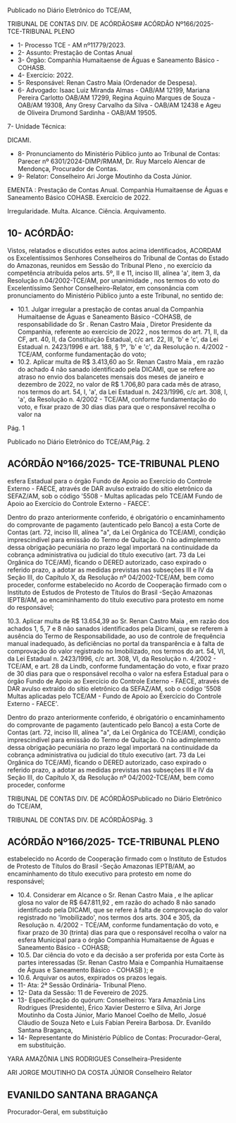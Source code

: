 Publicado  no  Diário  Eletrônico do TCE/AM,

TRIBUNAL DE CONTAS DIV. DE ACÓRDÃOS## ACÓRDÃO Nº166/2025- TCE-TRIBUNAL PLENO

- 1- Processo TCE - AM nº11779/2023.
- 2- Assunto: Prestação de Contas Anual
- 3- Órgão: Companhia Humaitaense de Águas e Saneamento Básico - COHASB.
- 4- Exercício: 2022.
- 5- Responsável: Renan Castro Maia (Ordenador de Despesa).
- 6- Advogado: Isaac  Luiz  Miranda  Almas  -  OAB/AM  12199,  Mariana  Pereira  Carlotto  OAB/AM  17299,  Regina  Aquino  Marques  de  Souza  -  OAB/AM  19308,  Any  Gresy Carvalho da Silva - OAB/AM 12438 e Ageu de Oliveira Drumond Sardinha - OAB/AM 19505.

7- Unidade Técnica:

DICAMI.

- 8- Pronunciamento  do  Ministério  Público  junto  ao  Tribunal  de  Contas: Parecer  nº 6301/2024-DIMP/RMAM,  Dr.  Ruy  Marcelo  Alencar  de  Mendonça,  Procurador  de Contas.
- 9- Relator: Conselheiro Ari Jorge Moutinho da Costa Júnior.

EMENTA :  Prestação  de  Contas  Anual.  Companhia Humaitaense  de  Águas  e  Saneamento  Básico  COHASB. Exercício de 2022.

Irregularidade. Multa. Alcance. Ciência. Arquivamento.

## 10-  ACÓRDÃO:

Vistos, relatados e discutidos estes autos acima identificados, ACORDAM os Excelentíssimos Senhores Conselheiros do Tribunal de Contas do Estado do Amazonas, reunidos em Sessão do Tribunal Pleno , no exercício da competência atribuída pelos arts. 5º, II e 11, inciso III, alínea 'a', item 3, da  Resolução  n.04/2002-TCE/AM, por unanimidade , nos  termos  do  voto  do  Excelentíssimo  Senhor  Conselheiro-Relator, em consonância com pronunciamento do Ministério Público junto a este Tribunal, no sentido de:

- 10.1. Julgar irregular a prestação de contas anual da Companhia Humaitaense de Águas e Saneamento Básico -COHASB,  de responsabilidade  do  Sr .  Renan  Castro  Maia ,  Diretor  Presidente  da Companhia, referente ao exercício de 2022 ,  nos termos do art. 71, II, da CF, art. 40, II, da Constituição Estadual, c/c art. 22, III, 'b' e 'c', da Lei Estadual n. 2423/1996 e art. 188, § 1º, 'b' e 'c', da Resolução n. 4/2002 - TCE/AM, conforme fundamentação do voto;
- 10.2. Aplicar multa de R$ 3.413,60 ao Sr. Renan Castro Maia , em razão do achado 4 não sanado identificado pela DICAMI, que se refere ao atraso no envio dos balancetes mensais dos meses de janeiro e dezembro de 2022, no valor de R$ 1.706,80 para cada mês de atraso, nos termos do art.  54,  I,  'a',  da  Lei  Estadual  n.  2423/1996,  c/c  art.  308,  I,  'a',  da Resolução n. 4/2002 - TCE/AM, conforme fundamentação do voto, e fixar prazo de 30 dias dias para que o responsável recolha o valor na

Pág. 1

Publicado  no  Diário  Eletrônico do TCE/AM,Pág. 2

## ACÓRDÃO Nº166/2025- TCE-TRIBUNAL PLENO

esfera Estadual para o órgão Fundo de Apoio ao Exercício do Controle Externo - FAECE, através de DAR avulso extraído do sítio eletrônico da SEFAZ/AM,  sob  o  código  '5508  -  Multas  aplicadas  pelo  TCE/AM  Fundo de Apoio ao Exercício do Controle Externo - FAECE'.

Dentro do prazo anteriormente conferido, é obrigatório o encaminhamento  do  comprovante  de  pagamento  (autenticado  pelo Banco)  a  esta  Corte  de  Contas  (art.  72,  inciso  III,  alínea  "a",  da  Lei Orgânica  do  TCE/AM),  condição  imprescindível  para  emissão  do Termo de Quitação. O não adimplemento dessa obrigação pecuniária no prazo legal importará na continuidade da cobrança administrativa ou judicial do título executivo (art. 73 da Lei Orgânica do TCE/AM), ficando o  DERED  autorizado,  caso  expirado  o  referido  prazo,  a  adotar  as medidas previstas nas subseções III e IV da Seção III, do Capítulo X, da  Resolução  nº  04/2002-TCE/AM,  bem  como  proceder,  conforme estabelecido  no  Acordo  de  Cooperação  firmado  com  o  Instituto  de Estudos  de  Protesto  de Títulos do Brasil -Seção  Amazonas  IEPTB/AM,  ao  encaminhamento  do  título  executivo  para  protesto  em nome do responsável;

10.3. Aplicar multa de R$ 13.654,39 ao Sr. Renan Castro Maia , em razão dos achados 1, 5, 7 e 8 não sanados identificados pela Dicami, que se referem à ausência do Termo de Responsabilidade, ao uso de controle de frequência manual  inadequado, às deficiências no portal da transparência e à falta de comprovação  do  valor registrado no Imobilizado, nos termos do art. 54, VI, da Lei Estadual n. 2423/1996, c/c art. 308, VI, da Resolução n. 4/2002 - TCE/AM, e art. 28 da Lindb, conforme fundamentação do voto, e fixar prazo de 30 dias para que o responsável recolha o valor na esfera Estadual para o órgão Fundo de Apoio  ao  Exercício  do  Controle  Externo  -  FAECE,  através  de  DAR avulso extraído do sítio eletrônico da SEFAZ/AM, sob o código '5508 Multas  aplicadas  pelo  TCE/AM  -  Fundo  de  Apoio  ao  Exercício  do Controle Externo - FAECE'.

Dentro do prazo anteriormente conferido, é obrigatório o encaminhamento  do  comprovante  de  pagamento  (autenticado  pelo Banco)  a  esta  Corte  de  Contas  (art.  72,  inciso  III,  alínea  "a",  da  Lei Orgânica  do  TCE/AM),  condição  imprescindível  para  emissão  do Termo de Quitação. O não adimplemento dessa obrigação pecuniária no prazo legal importará na continuidade da cobrança administrativa ou judicial do título executivo (art. 73 da Lei Orgânica do TCE/AM), ficando o  DERED  autorizado,  caso  expirado  o  referido  prazo,  a  adotar  as medidas previstas nas subseções III e IV da Seção III, do Capítulo X, da  Resolução  nº  04/2002-TCE/AM,  bem  como  proceder,  conforme

TRIBUNAL DE CONTAS DIV. DE ACÓRDÃOSPublicado  no  Diário  Eletrônico do TCE/AM,

TRIBUNAL DE CONTAS DIV. DE ACÓRDÃOSPág. 3

## ACÓRDÃO Nº166/2025- TCE-TRIBUNAL PLENO

estabelecido  no  Acordo  de  Cooperação  firmado  com  o  Instituto  de Estudos  de  Protesto  de Títulos do Brasil -Seção  Amazonas  IEPTB/AM,  ao  encaminhamento  do  título  executivo  para  protesto  em nome do responsável;

- 10.4. Considerar em Alcance o Sr. Renan Castro Maia , e lhe aplicar glosa no  valor  de R$  647.811,92 , em  razão  do  achado  8  não  sanado identificado  pela  DICAMI,  que  se  refere  à  falta  de  comprovação  do valor  registrado  no  'Imobilizado',  nos  termos  dos  arts.  304  e  305,  da Resolução n. 4/2002 - TCE/AM, conforme fundamentação do voto, e fixar prazo de 30 (trinta) dias para que o responsável recolha o valor na esfera Municipal para o órgão Companhia Humaitaense de Águas e Saneamento Básico - COHASB;
- 10.5. Dar  ciência do  voto  e  da  decisão  a  ser  proferida  por  esta  Corte  às partes interessadas (Sr. Renan Castro Maia e Companhia Humaitaense de Águas e Saneamento Básico - COHASB ); e
- 10.6. Arquivar os autos, expirados os prazos legais.
- 11-  Ata: 2ª Sessão Ordinária- Tribunal Pleno.
- 12-  Data da Sessão: 11 de Fevereiro de 2025.
- 13-  Especificação do quórum: Conselheiros: Yara Amazônia Lins Rodrigues (Presidente), Érico Xavier Desterro e Silva, Ari Jorge Moutinho da Costa Júnior, Mario Manoel Coelho de Mello, Josué Cláudio de Souza Neto e Luis Fabian Pereira Barbosa. Dr. Evanildo Santana Bragança,
- 14-  Representante do Ministério Público de Contas: Procurador-Geral, em substituição.

YARA AMAZÔNIA LINS RODRIGUES Conselheira-Presidente

ARI JORGE MOUTINHO DA COSTA JÚNIOR Conselheiro Relator

## EVANILDO SANTANA BRAGANÇA

Procurador-Geral, em substituição
